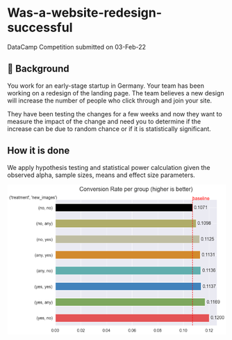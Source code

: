 # Was-a-website-redesign-successful
DataCamp Competition submitted on 03-Feb-22
 
 ## 📖 Background
You work for an early-stage startup in Germany. Your team has been working on a redesign of the landing page. The team believes a new design will increase the number of people who click through and join your site. 

They have been testing the changes for a few weeks and now they want to measure the impact of the change and need you to determine if the increase can be due to random chance or if it is statistically significant.

 ## How it is done
We apply hypothesis testing and statistical power calculation given the observed alpha, sample sizes, means and effect size parameters.

![png](/conversion-rate-per-group.png)
